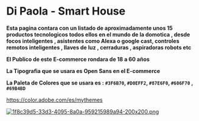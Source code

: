 # Di Paola - Smart House

**Esta pagina contara con un listado de aproximadamente unos 15 productos tecnologicos todos ellos en el mundo de la domotica , desde focos inteligentes , asistentes como Alexa o google cast, controles remotos inteligentes , llaves de luz , cerraduras , aspiradoras robots etc**

**El Publico de este E-commerce rondara de 18 a 60 años**

**La Tipografia que se usara es Open Sans en el E-commerce** 

**La Paleta de Colores que se usara es : `#3F6B70`, `#D0EFF2`, `#87E6F0`, `#606F70` , `#69B4BD`**

https://color.adobe.com/es/mythemes



[![1f8c39d5-33d3-4095-8a0a-959215989a94-200x200.png](https://i.postimg.cc/zf6HGtJD/1f8c39d5-33d3-4095-8a0a-959215989a94-200x200.png)](https://postimg.cc/mc3gdSzK)
